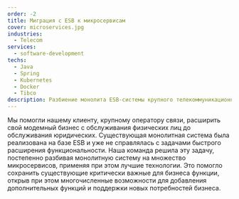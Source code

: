 ```yaml
---
order: -2
title: Миграция с ESB к микросервисам
cover: microservices.jpg
industries:
  - Telecom
services:
  - software-development
techs:
  - Java
  - Spring
  - Kubernetes
  - Docker
  - Tibco
description: Разбиение монолита ESB-системы крупного телекоммуникационного оператора на микросервисы.
---
```

Мы помогли нашему клиенту, крупному оператору связи, расширить свой модемный бизнес с обслуживания физических лиц до обслуживания юридических.
Существующая монолитная система была реализована на базе ESB и уже не справлялась с задачами быстрого расширения функциональности.
Наша команда решила эту задачу, постепенно разбивая монолитную систему на множество микросервисов, применяя при этом лучшие технологии.
Это помогло сохранить существующие критически важные для бизнеса функции, открыв при этом многочисленные возможности для добавления дополнительных функций и поддержки новых потребностей бизнеса.

